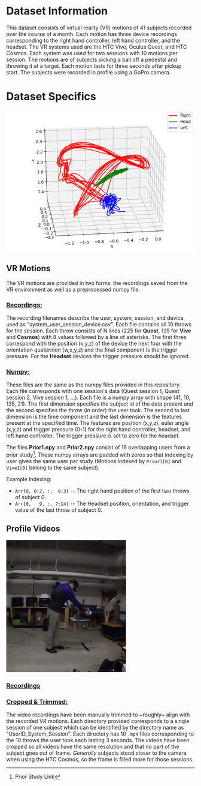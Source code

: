 # Dataset Information

This dataset consists of virtual reality (VR) motions of 41 subjects recorded over the course of a month. Each motion has three device recordings corresponding to the right hand controller, left hand controller, and the headset. The VR systems used are the HTC Vive, Oculus Quest, and HTC Cosmos. Each system was used for two sessions with 10 motions per session. The motions are of subjects picking a ball off a pedestal and throwing it at a target. Each motion lasts for three seconds after pickup start. The subjects were recorded in profile using a GoPro camera. 

# Dataset Specifics

![This is an image of the VR Motions plotted for one user session](/assets/images/Throws.png)

## VR Motions
The VR motions are provided in two forms: the recordings saved from the VR environment as well as a preprocessed numpy file. 

### [Recordings:](https://drive.google.com/file/d/1ChQfk1QD0tMGhisLS-AzeDnRHSsnPx_X/view?usp=sharing)
The recording filenames describe the user, system, session, and device used as "system_user_session_device.csv". Each file contains all 10 throws for the session. Each throw consists of N lines (225 for **Quest**, 135 for **Vive** and **Cosmos**) with 8 values followed by a line of asterisks. The first three correspond with the position (x,y,z) of the device the next four with the orientation quaternion (w,x,y,z) and the final component is the trigger pressure. For the **Headset** devices the trigger pressure should be ignored. 

### [Numpy:](https://drive.google.com/file/d/10EorL1RYDPXtZaFZCosKbJHBzFPmUrrr/view?usp=sharing)
These files are the same as the numpy files provided in this repository.  
Each file corresponds with one session's data (Quest session 1, Quest session 2, Vive session 1, ...). Each file is a numpy array with shape (41, 10, 135, 21). The first dimension specifies the subject id of the data present and the second specifies the throw (in order) the user took. The second to last dimension is the time component and the last dimension is the features present at the specified time. The features are position (x,y,z), euler angle (x,y,z) and trigger pressure (0-1) for the right hand controller, headset, and left hand controller. The trigger pressure is set to zero for the headset. 

The files **Prior1.npy** and **Prior2.npy** consist of 16 overlapping users from a prior study[^1]. These numpy arrays are padded with zeros so that indexing by user gives the same user per study (Motions indexed by `Prior1[0]` and `Vive1[0]` belong to the same subject). 

Example Indexing:
- `Arr[0, 0:2, :,  0:3]` -- The right hand position of the first two throws of subject 0.  
- `Arr[0,   9, :, 7:14]` -- The Headset position, orientation, and trigger value of the last throw of subject 0.

## Profile Videos

![This is an GIF of a user performing a throw](/assets/images/Throwing.gif)

### [Recordings](https://drive.google.com/file/d/19rfK3Iohhn4T4LMINLFXP7h7jQxl7NQs/view?usp=sharing)

### [Cropped & Trimmed:](https://drive.google.com/file/d/1-kLEVVFR1prEih6dSZqfrxqK7pNDejFW/view?usp=sharing)
The video recordings have been manually trimmed to ~roughly~ align with the recorded VR motions. Each directory provided corresponds to a single session of one subject which can be identified by the directory name as "UserID_System_Session". Each directory has 10 `.mp4` files corresponding to the 10 throws the user took each lasting 3 seconds. The videos have been cropped so all videos have the same resolution and that no part of the subject goes out of frame. *Generally* subjects stood closer to the camera when using the HTC Cosmos, so the frame is filled more for those sessions. 


[^1]: Prior Study Link
